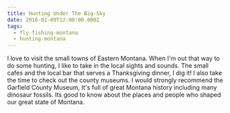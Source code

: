 ```yaml
---
title: Hunting Under The Big-Sky
date: 2016-02-09T12:00:00.000Z
tags:
  - fly-fishing-montana
  - hunting-montana
---
```


I love to visit the small towns of Eastern Montana. When I'm out that way to do some hunting, I like to take in the local sights and sounds. The small cafes and the local bar that serves a Thanksgiving dinner, I dig it! I also take the time to check out the county museums. I would strongly recommend the Garfield County Museum, It's full of great Montana history including many dinosaur fossils. Its good to know about the places and people who shaped our great state of Montana.
